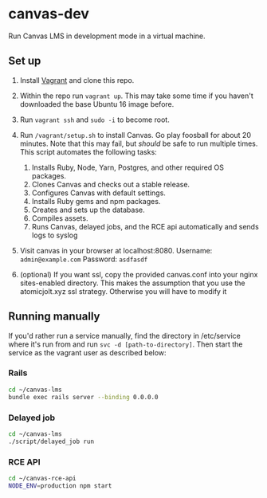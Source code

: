 # canvas-dev
Run Canvas LMS in development mode in a virtual machine.

## Set up
1. Install [Vagrant](https://www.vagrantup.com/docs/installation/) and clone this repo.
2. Within the repo run `vagrant up`. This may take some time if you haven't downloaded the base Ubuntu 16 image before.
3. Run `vagrant ssh` and `sudo -i` to become root.
4. Run `/vagrant/setup.sh` to install Canvas. Go play foosball for about 20 minutes.
 Note that this may fail, but *should* be safe to run multiple times.
 This script automates the following tasks:
    1. Installs Ruby, Node, Yarn, Postgres, and other required OS packages.
    2. Clones Canvas and checks out a stable release.
    3. Configures Canvas with default settings.
    4. Installs Ruby gems and npm packages.
    5. Creates and sets up the database.
    6. Compiles assets.
    7. Runs Canvas, delayed jobs, and the RCE api automatically and sends logs
       to syslog

5. Visit canvas in your browser at localhost:8080.
Username:  `admin@example.com`
Password: `asdfasdf`

6. (optional) If you want ssl, copy the provided canvas.conf into your nginx
   sites-enabled directory. This makes the assumption that you use the
   atomicjolt.xyz ssl strategy. Otherwise you will have to modify it

## Running manually
If you'd rather run a service manually, find the directory in /etc/service where
it's run from and run `svc -d [path-to-directory]`. Then start the service as
the vagrant user as described below:

### Rails
```bash
cd ~/canvas-lms
bundle exec rails server --binding 0.0.0.0
```

### Delayed job
```bash
cd ~/canvas-lms
./script/delayed_job run
```

### RCE API
```bash
cd ~/canvas-rce-api
NODE_ENV=production npm start
```
